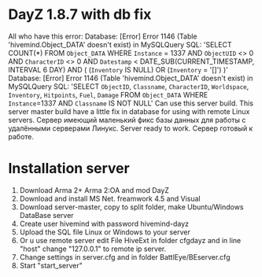 # DayZ 1.8.7 with db fix
All who have this error:
Database: [Error] Error 1146 (Table 'hivemind.Object_DATA' doesn't exist) in MySQLQuery SQL: 'SELECT COUNT(*) FROM `Object_DATA` WHERE `Instance` = 1337 AND `ObjectUID` <> 0 AND `CharacterID` <> 0 AND `Datestamp` < DATE_SUB(CURRENT_TIMESTAMP, INTERVAL 6 DAY) AND ( (`Inventory` IS NULL) OR (`Inventory` = '[]') )'
Database: [Error] Error 1146 (Table 'hivemind.Object_DATA' doesn't exist) in MySQLQuery SQL: 'SELECT `ObjectID`, `Classname`, `CharacterID`, `Worldspace`, `Inventory`, `Hitpoints`, `Fuel`, `Damage` FROM `Object_DATA` WHERE `Instance`=1337 AND `Classname` IS NOT NULL'
Can use this server build.
This server master build have a little fix in database for using with remote Linux servers.
Сервер имеющий маленький фикс базы данных для работы с удалёнными серверами Линукс.
Server ready to work.
Сервер готовый к работе.

# Installation server

1. Download Arma 2+ Arma 2:OA and mod DayZ
2. Download and install MS Net. freamwork 4.5 and Visual
3. Download server-master, copy to split folder, make Ubuntu/Windows DataBase server
4. Create user hivemind with password hivemind-dayz
5. Upload the SQL file Linux or Windows to your server
6. Or u use remote server edit File HiveExt in folder cfgdayz and in line "host" change "127.0.0.1" to remote ip server. 
7. Change settings in server.cfg and in folder BattlEye/BEserver.cfg
8. Start "start_server"
